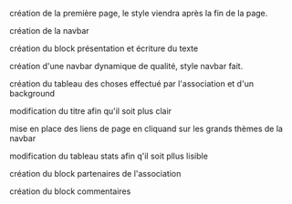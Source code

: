 création de la première page, le style viendra après la fin de la page.

création de la navbar 

création du block présentation et écriture du texte 

création d'une navbar dynamique de qualité, style navbar fait.

création du tableau des choses effectué par l'association et d'un background

modification du titre afin qu'il soit plus clair

mise en place des liens de page en cliquand sur les grands thèmes de la navbar

modification du tableau stats afin q'il soit pllus lisible

création du block partenaires de l'association

création du block commentaires

